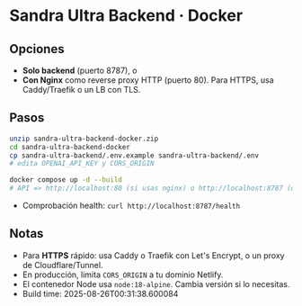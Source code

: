 # Sandra Ultra Backend · Docker

## Opciones
- **Solo backend** (puerto 8787), o
- **Con Nginx** como reverse proxy HTTP (puerto 80). Para HTTPS, usa Caddy/Traefik o un LB con TLS.

## Pasos
```bash
unzip sandra-ultra-backend-docker.zip
cd sandra-ultra-backend-docker
cp sandra-ultra-backend/.env.example sandra-ultra-backend/.env
# edita OPENAI_API_KEY y CORS_ORIGIN

docker compose up -d --build
# API => http://localhost:80 (si usas nginx) o http://localhost:8787 (directo)
```
- Comprobación health: `curl http://localhost:8787/health`

## Notas
- Para **HTTPS** rápido: usa Caddy o Traefik con Let's Encrypt, o un proxy de Cloudflare/Tunnel.
- En producción, limita `CORS_ORIGIN` a tu dominio Netlify.
- El contenedor Node usa `node:18-alpine`. Cambia versión si lo necesitas.
- Build time: 2025-08-26T00:31:38.600084
